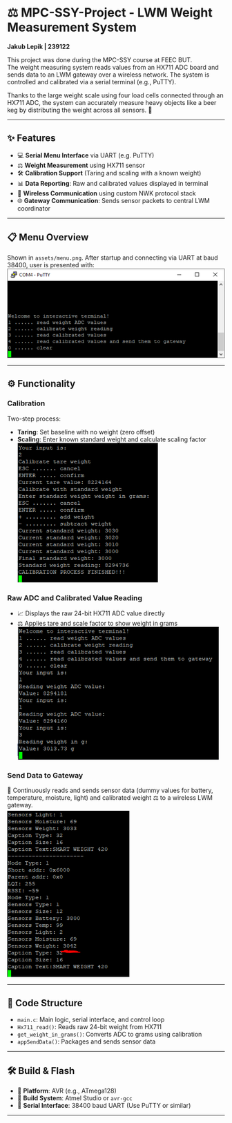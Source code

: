 # ⚖️ MPC-SSY-Project - LWM Weight Measurement System
**Jakub Lepik | 239122**

This project was done during the MPC-SSY course at FEEC BUT.  
The weight measuring system reads values from an HX711 ADC board and sends data to an LWM gateway over a wireless network. The system is controlled and calibrated via a serial terminal (e.g., PuTTY).  

Thanks to the large weight scale using four load cells connected through an HX711 ADC, the system can accurately measure heavy objects like a beer keg by distributing the weight across all sensors. 🍺

---

## ✨ Features

- 💻 **Serial Menu Interface** via UART (e.g. PuTTY)
- ⚖️ **Weight Measurement** using HX711 sensor
- 🛠️ **Calibration Support** (Taring and scaling with a known weight)
- 📊 **Data Reporting**: Raw and calibrated values displayed in terminal
- 📡 **Wireless Communication** using custom NWK protocol stack
- 🌐 **Gateway Communication**: Sends sensor packets to central LWM coordinator

---

## 📋 Menu Overview

Shown in `assets/menu.png`. After startup and connecting via UART at baud 38400, user is presented with:  
![Menu](assets/menu.png)

---

## ⚙️ Functionality

### Calibration  
Two-step process:  
- **Taring**: Set baseline with no weight (zero offset)  
- **Scaling**: Enter known standard weight and calculate scaling factor  
![Calibration Process](assets/calibration.png)

### Raw ADC and Calibrated Value Reading  
- 📈 Displays the raw 24-bit HX711 ADC value directly  
- ⚖️ Applies tare and scale factor to show weight in grams  
![Raw ADC Reading](assets/reading.png)

### Send Data to Gateway  
📡 Continuously reads and sends sensor data (dummy values for battery, temperature, moisture, light) and calibrated weight ⚖️ to a wireless LWM gateway.  
![Sending to Gateway](assets/gateway.png)

---

## 🧠 Code Structure

- `main.c`: Main logic, serial interface, and control loop
- `Hx711_read()`: Reads raw 24-bit weight from HX711
- `get_weight_in_grams()`: Converts ADC to grams using calibration
- `appSendData()`: Packages and sends sensor data

---

## 🛠️ Build & Flash

- 🧱 **Platform**: AVR (e.g., ATmega128)
- 🧰 **Build System**: Atmel Studio or `avr-gcc`
- 🔌 **Serial Interface**: 38400 baud UART (Use PuTTY or similar)

---
